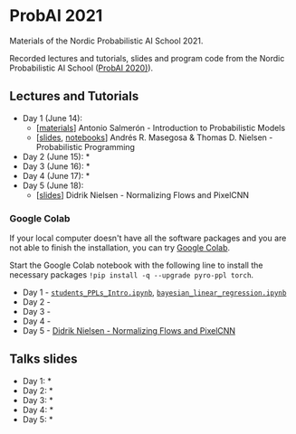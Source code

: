 # ProbAI 2021

Materials of the Nordic Probabilistic AI School 2021.

Recorded lectures and tutorials, slides and program code from the Nordic Probabilistic AI School ([ProbAI 2020)](https://www.probabilistic.ai)).

## Lectures and Tutorials

* Day 1 (June 14):
  * [[materials](https://github.com/probabilisticai/probai-2021/tree/main/Day1/2_antonio)] Antonio Salmerón - Introduction to Probabilistic Models
  * [[slides](https://github.com/PGM-Lab/probai-2021-pyro/blob/main/Day1/slides-Day1.pdf), [notebooks](https://github.com/PGM-Lab/probai-2021-pyro/tree/main/Day1/notebooks)] Andrés R. Masegosa & Thomas D. Nielsen - Probabilistic Programming
* Day 2 (June 15):
  *
* Day 3 (June 16):
  *
* Day 4 (June 17):
  *
* Day 5 (June 18):
  * [[slides](https://github.com/probabilisticai/probai-2021/tree/master/day5/flows.pdf)] Didrik Nielsen - Normalizing Flows and PixelCNN

###  Google Colab

If your local computer doesn't have all the software packages and you are not able to finish the installation, you can try [Google Colab](https://colab.research.google.com/).

Start the Google Colab notebook with the following line to install the necessary packages `!pip install -q --upgrade pyro-ppl torch`.

* Day 1 - [``students_PPLs_Intro.ipynb``](https://colab.research.google.com/github/PGM-Lab/probai-2021-pyro/blob/main/Day1/notebooks/students_PPLs_Intro.ipynb), [``bayesian_linear_regression.ipynb``](https://colab.research.google.com/github/PGM-Lab/probai-2021-pyro/blob/main/Day1/notebooks/bayesian_linear_regression.ipynb)
* Day 2 -
* Day 3 -
* Day 4 -
* Day 5 - [Didrik Nielsen - Normalizing Flows and PixelCNN](https://colab.research.google.com/drive/1SW3VE8KqFWvyDIyMhaEbzQIFPijJc2IJ?usp=sharing)

## Talks slides
* Day 1:
    *   
* Day 2:
    *
* Day 3:
    *
* Day 4:
    *
* Day 5:
    *   
